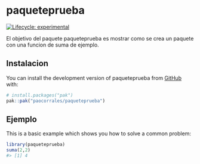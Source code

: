 
<!-- README.md is generated from README.Rmd. Please edit that file -->

# paqueteprueba

<!-- badges: start -->

[![Lifecycle:
experimental](https://img.shields.io/badge/lifecycle-experimental-orange.svg)](https://lifecycle.r-lib.org/articles/stages.html#experimental)
<!-- badges: end -->

El objetivo del paquete paqueteprueba es mostrar como se crea un paquete
con una funcion de suma de ejemplo.

## Instalacion

You can install the development version of paqueteprueba from
[GitHub](https://github.com/) with:

``` r
# install.packages("pak")
pak::pak("paocorrales/paqueteprueba")
```

## Ejemplo

This is a basic example which shows you how to solve a common problem:

``` r
library(paqueteprueba)
suma(2,2)
#> [1] 4
```
